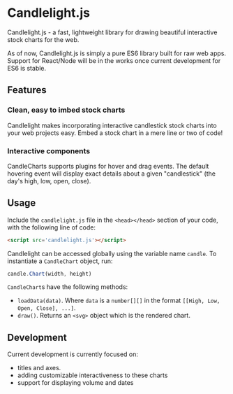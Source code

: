 # Candlelight.js
Candlelight.js - a fast, lightweight library for drawing beautiful interactive stock charts for the web.

As of now, Candlelight.js is simply a pure ES6 library built for raw web apps. Support for React/Node will be in the works once current development for ES6 is stable.

## Features
### Clean, easy to imbed stock charts
Candlelight makes incorporating interactive candlestick stock charts into your web projects easy. Embed a stock chart in a mere line or two of code!

### Interactive components
CandleCharts supports plugins for hover and drag events. The default hovering event will display exact details about a given "candlestick" (the day's high, low, open, close).

## Usage
Include the `candlelight.js` file in the `<head></head>` section of your code, with the following line of code:
```html
<script src='candlelight.js'></script>
```

Candlelight can be accessed globally using the variable name `candle`. To instantiate a `CandleChart` object, run:
```javascript
candle.Chart(width, height)
```

`CandleChart`s have the following methods:
- `loadData(data)`. Where `data` is a `number[][]` in the format `[[High, Low, Open, Close], ...]`.
- `draw()`. Returns an `<svg>` object which is the rendered chart.

## Development
Current development is currently focused on:
- titles and axes.
- adding customizable interactiveness to these charts
- support for displaying volume and dates